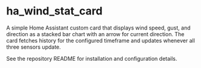 # ha_wind_stat_card

A simple Home Assistant custom card that displays wind speed, gust, and direction as a stacked bar chart with an arrow for current direction. The card fetches history for the configured timeframe and updates whenever all three sensors update.

See the repository README for installation and configuration details.
